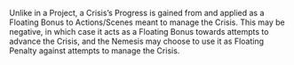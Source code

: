 Unlike in a Project, a Crisis’s Progress is gained from and applied as a Floating Bonus to Actions/Scenes meant to manage the Crisis. This may be negative, in which case it acts as a Floating Bonus towards attempts to advance the Crisis, and the Nemesis may choose to use it as Floating Penalty against attempts to manage the Crisis.